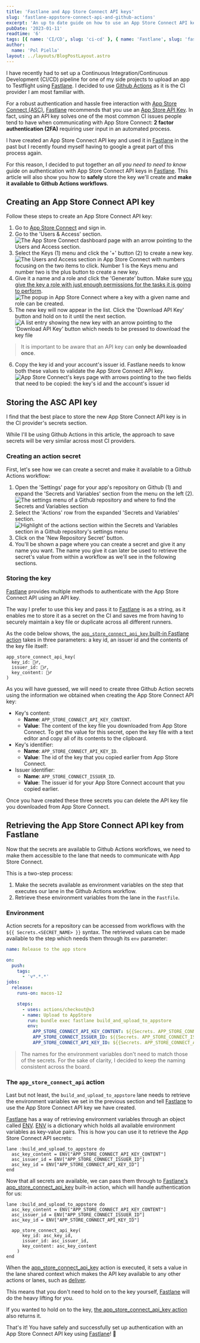 ```yaml
---
title: 'Fastlane and App Store Connect API keys'
slug: 'fastlane-appstore-connect-api-and-github-actions'
excerpt: 'An up to date guide on how to use an App Store Connect API key with Fastlane and Github Actions.'
pubDate: '2023-01-11'
readtime: '6'
tags: [{ name: 'CI/CD', slug: 'ci-cd' }, { name: 'Fastlane', slug: 'fastlane' }]
author:
  name: 'Pol Piella'
layout: ../layouts/BlogPostLayout.astro
---
```


I have recently had to set up a Continuous Integration/Continuous Development (CI/CD) pipeline for one of my side projects to upload an app to Testflight using [Fastlane](http://fastlane.tools). I decided to use [Github Actions](https://github.com/features/actions) as it is the CI provider I am most familiar with.

For a robust authentication and hassle free interaction with [App Store Connect (ASC)](https://appstoreconnect.apple.com), [Fastlane](http://fastlane.tools) recommends that you use an [App Store API Key](https://developer.apple.com/documentation/appstoreconnectapi/creating_api_keys_for_app_store_connect_api). In fact, using an API key solves one of the most common CI issues people tend to have when communicating with App Store Connect: **2 factor authentication (2FA)** requiring user input in an automated process.

I have created an App Store Connect API key and used it in [Fastlane](http://fastlane.tools) in the past but I recently found myself having to google a great part of this process again. 

For this reason, I decided to put together an *all you need to need to know* guide on authentication with App Store Connect API keys in [Fastlane](http://fastlane.tools). This article will also show you how to **safely** store the key we'll create and **make it available to Github Actions workflows**.

## Creating an App Store Connect API key

Follow these steps to create an App Store Connect API key:

1. Go to [App Store Connect](https://appstoreconnect.apple.com) and sign in.
2. Go to the 'Users & Access' section.
![The App Store Connect dashboard page with an arrow pointing to the Users and Access section.](/assets/posts/fastlane-appstore-connect-api-and-github-actions/users-and-access.webp)
3. Select the Keys (1) menu and click the '+' button (2) to create a new key. 
![The Users and Access section in App Store Connect with numbers focusing on the two items to click. Number 1 is the Keys menu and number two is the plus button to create a new key.](/assets/posts/fastlane-appstore-connect-api-and-github-actions/keys-and-plus.webp)
4. Give it a name and a role and click the 'Generate' button. Make sure [you give the key a role with just enough permissions for the tasks it is going to perform](https://developer.apple.com/support/roles/).
![The popup in App Store Connect where a key with a given name and role can be created.](/assets/posts/fastlane-appstore-connect-api-and-github-actions/generate.webp)
5. The new key will now appear in the list. Click the 'Download API Key' button and hold on to it until the next section.
![A list entry showing the new key with an arrow pointing to the 'Download API Key' button which needs to be pressed to download the key file](/assets/posts/fastlane-appstore-connect-api-and-github-actions/download.webp)
> It is important to be aware that an API key can **only be downloaded once**.
6. Copy the key id and your account's issuer id. Fastlane needs to know both these values to validate the App Store Connect API key.
![App Store Connect's keys page with arrows pointing to the two fields that need to be copied: the key's id and the account's issuer id](/assets/posts/fastlane-appstore-connect-api-and-github-actions/values.webp)

## Storing the ASC API key
I find that the best place to store the new App Store Connect API key is in the CI provider's secrets section.

While I'll be using Github Actions in this article, the approach to save secrets will be very similar across most CI providers. 

### Creating an action secret
First, let's see how we can create a secret and make it available to a Github Actions workflow:

1. Open the 'Settings' page for your app's repository on Github (1) and expand the 'Secrets and Variables' section from the menu on the left (2).
![The settings menu of a Github repository and where to find the Secrets and Variables section](/assets/posts/fastlane-appstore-connect-api-and-github-actions/github-settings.webp)
2. Select the 'Actions' row from the expanded 'Secrets and Variables' section.
![Highlight of the actions section within the Secrets and Variables section in a Github repository's settings menu](/assets/posts/fastlane-appstore-connect-api-and-github-actions/actions.webp)
3. Click on the 'New Repository Secret' button.
4. You'll be shown a page where you can create a secret and give it any name you want. The name you give it can later be used to retrieve the secret's value from within a workflow as we'll see in the following sections.

### Storing the key
[Fastlane](http://fastlane.tools) provides multiple methods to authenticate with the App Store Connect API using an API key. 

The way I prefer to use this key and pass it to [Fastlane](http://fastlane.tools) is as a string, as it enables me to store it as a secret on the CI and saves me from having to securely maintain a key file or duplicate across all different runners.

As the code below shows, the [`app_store_connect_api_key` built-in Fastlane action](https://docs.fastlane.tools/actions/app_store_connect_api_key/) takes in three parameters: a key id, an issuer id and the contents of the key file itself:

```ruby:Fastfile
app_store_connect_api_key(
  key_id: 🤷‍♂️,
  issuer_id: 🤷‍♂️,
  key_content: 🤷‍♂️
)
```

As you will have guessed, we will need to create three Github Action secrets using the information we obtained when creating the App Store Connect API key:

* Key's content:
	* **Name**: `APP_STORE_CONNECT_API_KEY_CONTENT`.
	* **Value**: The content of the key file you downloaded from App Store Connect. To get the value for this secret, open the key file with a text editor and copy all of its contents to the clipboard.
* Key's identifier:
	* **Name**: `APP_STORE_CONNECT_API_KEY_ID`.
	* **Value**: The id of the key that you copied earlier from App Store Connect.
* Issuer identifier:
	* **Name**: `APP_STORE_CONNECT_ISSUER_ID`.
	* **Value**: The issuer id for your App Store Connect account that you copied earlier.

Once you have created these three secrets you can delete the API key file you downloaded from App Store Connect.

## Retrieving the App Store Connect API key from Fastlane

Now that the secrets are available to Github Actions workflows, we need to make them accessible to the lane that needs to communicate with App Store Connect. 

This is a two-step process:
1. Make the secrets available as environment variables on the step that executes our lane in the Github Actions workflow.
2. Retrieve these environment variables from the lane in the `Fastfile`.

### Environment
Action secrets for a repository can be accessed from workflows with the `${{ Secrets.<SECRET_NAME> }}` syntax. The retrieved values can be made available to the step which needs them through its `env` parameter:

```yml:release.yml
name: Release to the app store

on:
  push:
    tags:
      - 'v*.*.*'
jobs:
  release:
    runs-on: macos-12

    steps:
      - uses: actions/checkout@v3
      - name: Upload to AppStore
        run: bundle exec fastlane build_and_upload_to_appstore
        env:
          APP_STORE_CONNECT_API_KEY_CONTENT: ${{Secrets. APP_STORE_CONNECT_API_KEY_CONTENT}}
          APP_STORE_CONNECT_ISSUER_ID: ${{Secrets. APP_STORE_CONNECT_ISSUER_ID}}
          APP_STORE_CONNECT_API_KEY_ID: ${{Secrets. APP_STORE_CONNECT_API_KEY_ID}}
```

> The names for the environment variables don't need to match those of the secrets. For the sake of clarity, I decided to keep the naming consistent across the board.

### The `app_store_connect_api` action

Last but not least, the `build_and_upload_to_appstore` lane needs to retrieve the environment variables we set in the previous section and tell [Fastlane](http://fastlane.tools) to use the App Store Connect API key we have created.

[Fastlane](http://fastlane.tools) has a way of retrieving environment variables through an object called [ENV](https://docs.fastlane.tools/best-practices/keys/). [ENV](https://docs.fastlane.tools/best-practices/keys/) is a dictionary which holds all available environment variables as key-value pairs. This is how you can use it to retrieve the App Store Connect API secrets:

```ruby:Fastfile
lane :build_and_upload_to_appstore do
  asc_key_content = ENV["APP_STORE_CONNECT_API_KEY_CONTENT"]
  asc_issuer_id = ENV["APP_STORE_CONNECT_ISSUER_ID"]
  asc_key_id = ENV["APP_STORE_CONNECT_API_KEY_ID"]
end
```

Now that all secrets are available, we can pass them through to [Fastlane's app_store_connect_api_key](https://docs.fastlane.tools/actions/app_store_connect_api_key/) built-in action, which will handle authentication for us:

```ruby:Fastfile
lane :build_and_upload_to_appstore do
  asc_key_content = ENV["APP_STORE_CONNECT_API_KEY_CONTENT"]
  asc_issuer_id = ENV["APP_STORE_CONNECT_ISSUER_ID"]
  asc_key_id = ENV["APP_STORE_CONNECT_API_KEY_ID"]
  
  app_store_connect_api_key(
	  key_id: asc_key_id,
	  issuer_id: asc_issuer_id,
	  key_content: asc_key_content
	)
end
```

When the [app_store_connect_api_key](https://docs.fastlane.tools/actions/app_store_connect_api_key/) action is executed, it sets a value in the lane shared context which makes the API key available to any other actions or lanes, such as [deliver](https://docs.fastlane.tools/actions/deliver/). 

This means that you don't need to hold on to the key yourself, [Fastlane](http://fastlane.tools) will do the heavy lifting for you. 

If you wanted to hold on to the key, [the app_store_connect_api_key action](https://docs.fastlane.tools/actions/app_store_connect_api_key/) also returns it.

That's it! You have safely and successfully set up authentication with an App Store Connect API key using [Fastlane](http://fastlane.tools)! 🎉